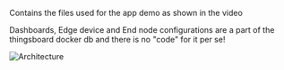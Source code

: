 Contains the files used for the app demo as shown in the video

Dashboards, Edge device and End node configurations are a part of the thingsboard docker db and there is no "code" for it per se!

<img src="/repository/CPAD_g12.jpg" alt="Architecture" title="Architecture">


